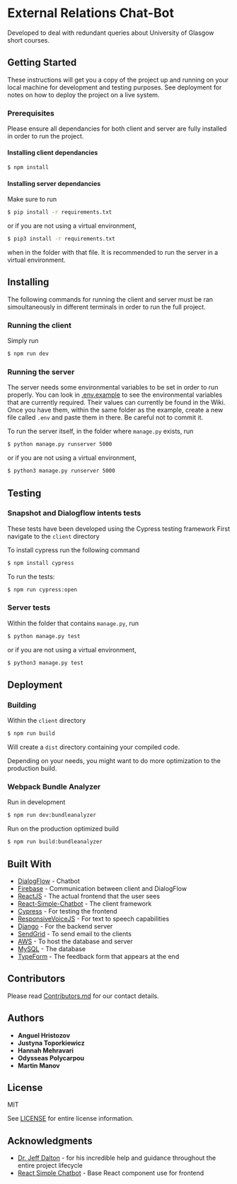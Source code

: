 # External Relations Chat-Bot

Developed to deal with redundant queries about University of Glasgow short courses.

## Getting Started

These instructions will get you a copy of the project up and running on your local machine for development and testing purposes. See deployment for notes on how to deploy the project on a live system.


### Prerequisites

Please ensure all dependancies for both client and server are fully installed in order to run the project.

#### Installing client dependancies

```bash
$ npm install
```

#### Installing server dependancies

Make sure to run
```bash
$ pip install -r requirements.txt
```

or if you are not using a virtual environment,
```bash
$ pip3 install -r requirements.txt
```

when in the folder with that file. It is recommended to run the server in a virtual environment.


## Installing

The following commands for running the client and server must be ran simoultaneously in different terminals in order to run the full project.

### Running the client

Simply run

```bash
$ npm run dev
```

### Running the server

The server needs some environmental variables to be set in order to run properly. You can look in [.env.example](server/externalrelations/.env.example)
to see the environmental variables that are currently required. Their values can currently be found in the Wiki. Once you have them, within the same folder
as the example, create a new file called ```.env``` and paste them in there. Be careful not to commit it.

To run the server itself, in the folder where ```manage.py``` exists, run
```bash
$ python manage.py runserver 5000
```

or if you are not using a virtual environment,
```bash
$ python3 manage.py runserver 5000
```

## Testing

### Snapshot and Dialogflow intents tests

These tests have been developed using the Cypress testing framework
First navigate to the `client` directory

To install cypress run the following command
```bash
$ npm install cypress
```
To run the tests:

```bash
$ npm run cypress:open
```

### Server tests

Within the folder that contains ```manage.py```, run

```bash
$ python manage.py test
```

or if you are not using a virtual environment,
```bash
$ python3 manage.py test
```

## Deployment

### Building

Within the `client` directory

```bash
$ npm run build
```

Will create a `dist` directory containing your compiled code.

Depending on your needs, you might want to do more optimization to the production build.

### Webpack Bundle Analyzer


Run in development

```bash
$ npm run dev:bundleanalyzer
```

Run on the production optimized build

```bash
$ npm run build:bundleanalyzer
```


## Built With

- [DialogFlow](https://dialogflow.com/) - Chatbot
- [Firebase](https://firebase.google.com/) - Communication between client and DialogFlow
- [ReactJS](https://reactjs.org/) - The actual frontend that the user sees
- [React-Simple-Chatbot](https://lucasbassetti.com.br/react-simple-chatbot/) - The client framework
- [Cypress](https://www.cypress.io/) - For testing the frontend
- [ResponsiveVoiceJS](https://responsivevoice.org/api/) - For text to speech capabilities
- [Django](https://www.djangoproject.com/) - For the backend server
- [SendGrid](https://sendgrid.com/) - To send email to the clients
- [AWS](https://aws.amazon.com) - To host the database and server
- [MySQL](https://www.mysql.com/) - The database
- [TypeForm](https://www.typeform.com/) - The feedback form that appears at the end

## Contributors

Please read [Contributors.md](Contributors.md) for our contact details.


## Authors

- **Anguel Hristozov**
- **Justyna Toporkiewicz**
- **Hannah Mehravari**
- **Odysseas Polycarpou**
- **Martin Manov**


## License

MIT

See [LICENSE](LICENCE) for entire license information.

## Acknowledgments

* [Dr. Jeff Dalton](http://www.dcs.gla.ac.uk/~jeff/) - for his incredible help and guidance throughout the entire project lifecycle
* [React Simple Chatbot](https://lucasbassetti.com.br/react-simple-chatbot/) - Base React component use for frontend

